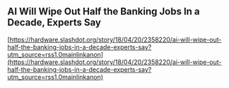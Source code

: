 ## AI Will Wipe Out Half the Banking Jobs In a Decade, Experts Say
  
  [https://hardware.slashdot.org/story/18/04/20/2358220/ai-will-wipe-out-half-the-banking-jobs-in-a-decade-experts-say?utm_source=rss1.0mainlinkanon](https://hardware.slashdot.org/story/18/04/20/2358220/ai-will-wipe-out-half-the-banking-jobs-in-a-decade-experts-say?utm_source=rss1.0mainlinkanon)